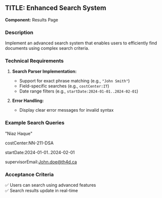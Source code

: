 ## TITLE: Enhanced Search System  

**Component:** Results Page  

### Description  
Implement an advanced search system that enables users to efficiently find documents using complex search criteria.  

### Technical Requirements  
1. **Search Parser Implementation:**  
   - Support for exact phrase matching (e.g., `"John Smith"`)  
   - Field-specific searches (e.g., `costCenter:IT`)  
   - Date range filters (e.g., `startDate:2024-01-01..2024-02-01`)  

2. **Error Handling:**  
   - Display clear error messages for invalid syntax  

### Example Search Queries  
"Niaz Haque"

costCenter:NN-211-DSA

startDate:2024-01-01..2024-02-01

supervisorEmail:John.doe@th4d.ca


### Acceptance Criteria  
✅ Users can search using advanced features  
✅ Search results update in real-time  
